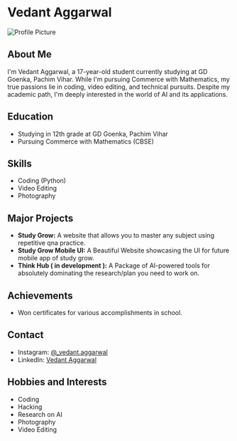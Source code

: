 # Vedant Aggarwal

![Profile Picture](https://plus.unsplash.com/premium_photo-1680700308578-b40c7418e997?ixlib=rb-4.0.3&ixid=M3wxMjA3fDB8MHxwaG90by1wYWdlfHx8fGVufDB8fHx8fA%3D%3D&auto=format&fit=crop&w=774&q=80)

## About Me

I'm Vedant Aggarwal, a 17-year-old student currently studying at GD Goenka, Pachim Vihar. While I'm pursuing Commerce with Mathematics, my true passions lie in coding, video editing, and technical pursuits. Despite my academic path, I'm deeply interested in the world of AI and its applications.

## Education

- Studying in 12th grade at GD Goenka, Pachim Vihar
- Pursuing Commerce with Mathematics (CBSE)

## Skills

- Coding (Python)
- Video Editing
- Photography

## Major Projects

- **Study Grow:** A website that allows you to master any subject using repetitive qna practice.
- **Study Grow Mobile UI:** A Beautiful Website showcasing the UI for future mobile app of study grow.
- **Think Hub ( in development ):** A Package of AI-powered tools for absolutely dominating the research/plan you need to work on.

## Achievements

- Won certificates for various accomplishments in school.

## Contact

- Instagram: [@_vedant.aggarwal](https://www.instagram.com/_vedant.aggarwal/)
- LinkedIn: [Vedant Aggarwal](https://www.linkedin.com/in/vedant-aggarwal-88984a272/)

## Hobbies and Interests

- Coding
- Hacking
- Research on AI
- Photography
- Video Editing
